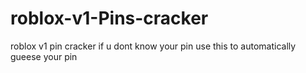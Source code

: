 # roblox-v1-Pins-cracker
roblox v1 pin cracker if u dont know your pin use this to automatically gueese your pin
